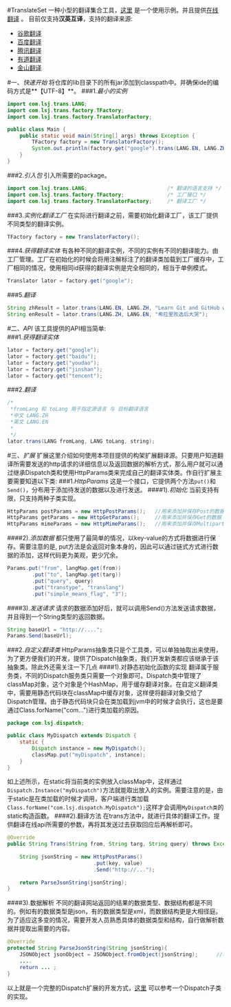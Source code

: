 #TranslateSet
一种小型的翻译集合工具，[这里](https://github.com/lsj9383/translate-set/blob/master/src/test/TransTest.java) 是一个使用示例。并且提供[在线翻译](http://139.199.209.106/trans/) 。
目前仅支持**汉英互译**，支持的翻译来源:
* [谷歌翻译](http://translate.google.cn/)
* [百度翻译](http://fanyi.baidu.com/)
* [腾讯翻译](http://fanyi.qq.com/)
* [有道翻译](http://fanyi.youdao.com/)
* [金山翻译](http://fy.iciba.com/)

#一、*快速开始*
将仓库的lib目录下的所有jar添加到classpath中。并确保ide的编码方式是**【UTF-8】**。
###1.*最小的实例*
```java
import com.lsj.trans.LANG;
import com.lsj.trans.factory.TFactory;
import com.lsj.trans.factory.TranslatorFactory;

public class Main {
	public static void main(String[] args) throws Exception {
		TFactory factory = new TranslatorFactory();
		System.out.println(factory.get("google").trans(LANG.EN, LANG.ZH, "hello world"));
	}
}
```

###2.*引入包*
引入所需要的package。
```java
import com.lsj.trans.LANG;							/* 翻译的语言支持 */
import com.lsj.trans.factory.TFactory;				/* 工厂接口 */
import com.lsj.trans.factory.TranslatorFactory;		/* 翻译工厂 */
```

###3.*实例化翻译工厂*
在实际进行翻译之前，需要初始化翻译工厂，该工厂提供不同类型的翻译实例。
```java
TFactory factory = new TranslatorFactory();
```

###4.*获得翻译实体*
有各种不同的翻译实例，不同的实例有不同的翻译能力。由工厂管理。工厂在初始化的时候会将用注解标注了的翻译类加载到工厂缓存中，工厂相同的情况，使用相同id获得的翻译实例是完全相同的，相当于单例模式。
```java
Translator lator = factory.get("google");
```

###5.*翻译*
```java
String zhResult = lator.trans(LANG.EN, LANG.ZH, "Learn Git and GitHub without any code!");		//英文翻译为中文
String enResult = lator.trans(LANG.ZH, LANG.EN, "希拉里败选后大哭");							//中文翻译为英文
```

#二、*API*
该工具提供的API相当简单:<br>
###1.*获得翻译实体*
```JAVA
lator = factory.get("google");
lator = factory.get("baidu");
lator = factory.get("youdao");
lator = factory.get("jinshan");
lator = factory.get("tencent");
```
###2.*翻译*
```JAVA
/*
 *fromLang 和 toLang 用于指定源语言 与 目标翻译语言
 *中文 LANG.ZH
 *英文 LANG.EN
 *
 */
lator.trans(LANG fromLang, LANG toLang, string);
```

#三、*扩展*
扩展这里介绍如何使用本项目提供的构架扩展翻译源。只要用户知道翻译所需要发送的http请求的详细信息以及返回数据的解析方式，那么用户就可以通过继承Dispatch类和使用HttpParams类来完成自己的翻译实体类。作自行扩展主要需要知道以下类:
###1.*HttpParams*
这是一个接口，它提供两个方法`put()`和`Send()`，分布用于添加待发送的数据以及进行发送。
####1).*初始化*
当前支持有限，只支持两种子类实现。
```java
HttpParams postParams = new HttpPostParams();	//用来添加并保存Post的数据
HttpParams getParams = new HttpGetParams();		//用来添加并保存Get的数据
HttpParams mimeParams = new HttpMimeParams();	//用来添加并保存Multipart/form数据
```
####2).*添加数据*
都只使用了最简单的情况，以key-value的方式将数据进行保存。需要注意的是, put方法是会返回对象本身的，因此可以通过链式方式进行数据的添加，这样代码更为美观，更少冗余。
```java
Params.put("from", langMap.get(from))
		.put("to", langMap.get(targ))
		.put("query", query)
		.put("transtype", "translang")
		.put("simple_means_flag", "3");
```
####3).*发送请求*
请求的数据添加好后，就可以调用Send()方法发送请求数据，并且得到一个String类型的返回数据。
```java
String baseUrl = "http://....";
Params.Send(baseUrl);
```
###2.*自定义翻译类*
HttpParams抽象类只是个工具类，可以单独抽取出来使用，为了更方便我们的开发，提供了Dispatch抽象类，我们开发新类都应该继承于该抽象类。除此外还需关注一下几点
####1).对静态初始化函数的实现
翻译属于服务类，不同的Dispatch服务类只需要一个对象即可。Dispatch类中管理了classMap对象，这个对象是个HashMap，用于缓存翻译对象。在自定义翻译类中，需要用静态代码块在classMap中缓存对象，这样便将翻译对象交给了Dispatch管理。由于静态代码块只会在类加载到jvm中的时候才会执行，这也是要通过Class.forName("com...")进行类加载的原因。
```java
package com.lsj.dispatch;

public class MyDispatch extends Dispatch {
	static {
		Dispatch instance = new MyDispatch();
		classMap.put("myDispatch", instance);
	}
}
```
如上述所示，在static将当前类的实例放入classMap中，这样通过`Dispatch.Instance("myDispatch")`方法就能取出放入的实例。需要注意的是，由于static是在类加载的时候才调用，客户端进行类加载`Class.forName("com.lsj.dispatch.MyDispatch");`这样才会调用`MyDispatch类`的static构造函数。
####2).翻译方法
在trans方法中，就进行具体的翻译工作。提供翻译在线api所需要的参数，再将其发送过去获取回应后再解析即可。
```java
@Override
public String Trans(String from, String targ, String query) throws Exception{
	
	String jsonString = new HttpPostParams()
							.put(key, value)
							.Send("http://...");
	
	return ParseJsonString(jsonString);
}
```
####3).数据解析
不同的翻译网站返回的结果的数据类型、数据结构都是不同的。例如有的数据类型是json，有的数据类型是xml，而数据结构更是大相径庭。为了适应这多变的情况，需要开发人员熟悉具体的数据类型和结构，自行做解析数据并提取出需要的内容。
```java
@Override
protected String ParseJsonString(String jsonString){
	JSONObject jsonObject = JSONObject.fromObject(jsonString);		//将json字符串转换为json对象
	....
	return ... ;
}
```

以上就是一个完整的Dispatch扩展的开发方式，[这里](https://github.com/lsj9383/TranslateSet/blob/master/src/com/lsj/Trans/JinshanDispatch.java) 可以参考一个Dispatch子类的实现。